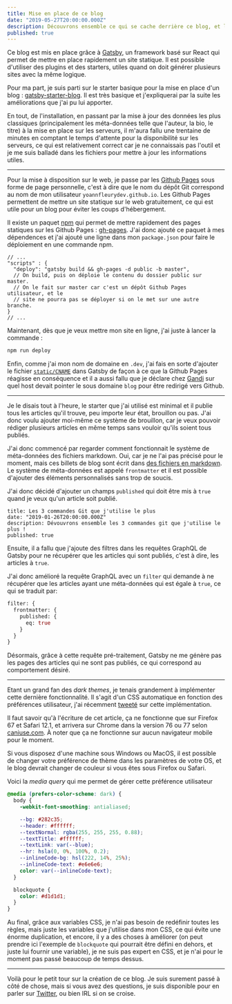 ```yaml
---
title: Mise en place de ce blog
date: "2019-05-27T20:00:00.000Z"
description: Découvrons ensemble ce qui se cache derrière ce blog, et les améliorations que j'ai apporté au projet de base
published: true
---
```


Ce blog est mis en place grâce à [Gatsby], un framework basé sur React qui
permet de mettre en place rapidement un site statique. Il est possible d'utiliser des plugins
et des starters, utiles quand on doit générer plusieurs sites avec la même
logique.

Pour ma part, je suis parti sur le starter basique pour la mise en
place d'un blog : [gatsby-starter-blog](https://www.gatsbyjs.org/starters/gatsbyjs/gatsby-starter-blog/).
Il est très basique et j'expliquerai par la suite les améliorations que j'ai pu lui apporter.

En tout, de l'installation, en passant par la mise à jour des données les plus
classiques (principalement les méta-données telle que l'auteur, la bio, le titre)
à la mise en place sur les serveurs, il m'aura fallu une trentaine de minutes en
comptant le temps d'attente pour la disponibilité sur les serveurs, ce qui est
relativement correct car je ne connaissais pas l'outil et je me suis balladé
dans les fichiers pour mettre à jour les informations utiles.

---

Pour la mise à disposition sur le web, je passe par les [Github Pages] sous
forme de page personnelle, c'est à dire que le nom du dépôt Git correspond
au nom de mon utilisateur `yoannfleurydev.github.io`. Les Github Pages
permettent de mettre un site statique sur le web gratuitement, ce qui est utile
pour un blog pour éviter les coups d'hébergement.

Il existe un paquet [npm] qui permet de mettre rapidement des pages statiques sur
les Github Pages : [gh-pages]. J'ai donc ajouté ce paquet à mes dépendences et
j'ai ajouté une ligne dans mon `package.json` pour faire le déploiement en une
commande npm.

```json{3}
// ...
"scripts" : {
  "deploy": "gatsby build && gh-pages -d public -b master",
  // On build, puis on déploie le contenu du dossier public sur master.
  // On le fait sur master car c'est un dépôt Github Pages utilisateur, et le
  // site ne pourra pas se déployer si on le met sur une autre branche.
}
// ...
```

Maintenant, dès que je veux mettre mon site en ligne, j'ai juste à lancer la
commande :

```bash
npm run deploy
```

Enfin, comme j'ai mon nom de domaine en `.dev`, j'ai fais en sorte d'ajouter le
fichier [`static/CNAME`](https://github.com/yoannfleurydev/yoannfleurydev.github.io/blob/develop/static/CNAME) dans Gatsby de façon à ce que la Github Pages réagisse
en conséquence et il a aussi fallu que je déclare chez [Gandi] sur quel host devait
pointer le sous domaine `blog` pour être redirigé vers Github.

---

Je le disais tout à l'heure, le starter que j'ai utilisé est minimal et il
publie tous les articles qu'il trouve, peu importe leur état, brouillon ou pas.
J'ai donc voulu ajouter moi-même ce système de brouillon, car je veux pouvoir rédiger
plusieurs articles en même temps sans vouloir qu'ils soient tous publiés.

J'ai donc commencé par regarder comment fonctionnait le système de méta-données
des fichiers markdown. Oui, car je ne l'ai pas précisé pour le moment, mais ces
billets de blog sont écrit dans [des fichiers en markdown](https://github.com/yoannfleurydev/yoannfleurydev.github.io/tree/develop/content/blog).
Le système de méta-données est appelé `frontmatter` et il est possible d'ajouter
des éléments personnalisés sans trop de soucis.

J'ai donc décidé d'ajouter un champs `published` qui doit être mis à `true`
quand je veux qu'un article soit publié.

```yaml{4}
title: Les 3 commandes Git que j'utilise le plus
date: "2019-01-26T20:00:00.000Z"
description: Dévouvrons ensemble les 3 commandes git que j'utilise le plus !
published: true
```

Ensuite, il a fallu que j'ajoute des filtres dans les requêtes GraphQL de Gatsby
pour ne récupérer que les articles qui sont publiés, c'est à dire, les articles
à `true`.

J'ai donc amélioré la requête GraphQL avec un `filter` qui demande à ne
récupérer que les articles ayant une méta-données qui est égale à `true`, ce qui
se traduit par:

```graphql
filter: {
  frontmatter: {
    published: {
      eq: true
    }
  }
}
```

Désormais, grâce à cette requête pré-traitement, Gatsby ne me génère pas les
pages des articles qui ne sont pas publiés, ce qui correspond au comportement
désiré.

---

Etant un grand fan des _dark themes_, je tenais grandement à implémenter cette
dernière fonctionnalité. Il s'agit d'un CSS automatique en fonction des
préférences utilisateur, j'ai récemment [tweeté](https://twitter.com/YoannFleuryDev/status/1132689471093260288) sur cette implémentation.

Il faut savoir qu'à l'écriture de cet article, ça ne fonctionne que sur Firefox
67 et Safari 12.1, et arrivera sur Chrome dans la version 76 ou 77 selon
[caniuse.com](https://caniuse.com/#feat=prefers-color-scheme). À noter que ça
ne fonctionne sur aucun navigateur mobile pour le moment.

Si vous disposez d'une machine sous Windows ou MacOS, il est possible de changer
votre préférence de thème dans les paramètres de votre OS, et le blog devrait
changer de couleur si vous êtes sous Firefox ou Safari.

Voici la _media query_ qui me permet de gérer cette préférence utilisateur

```css
@media (prefers-color-scheme: dark) {
  body {
    -webkit-font-smoothing: antialiased;

    --bg: #282c35;
    --header: #ffffff;
    --textNormal: rgba(255, 255, 255, 0.88);
    --textTitle: #ffffff;
    --textLink: var(--blue);
    --hr: hsla(0, 0%, 100%, 0.2);
    --inlineCode-bg: hsl(222, 14%, 25%);
    --inlineCode-text: #e6e6e6;
    color: var(--inlineCode-text);
  }

  blockquote {
    color: #d1d1d1;
  }
}
```

Au final, grâce aux variables CSS, je n'ai pas besoin de redéfinir toutes les
règles, mais juste les variables que j'utilise dans mon CSS, ce qui évite une
énorme duplication, et encore, il y a des choses à améliorer (on peut prendre
ici l'exemple de `blockquote` qui pourrait être défini en dehors, et juste lui
fournir une variable), je ne suis pas expert en CSS, et je n'ai pour le moment
pas passé beaucoup de temps dessus.

---

Voilà pour le petit tour sur la création de ce blog. Je suis surement passé à
côté de chose, mais si vous avez des questions, je suis disponible pour en parler
sur [Twitter](https://twitter.com/yoannfleurydev), ou bien IRL si on se croise.

[gatsby]: https://www.gatsbyjs.org/
[github pages]: https://pages.github.com/
[npm]: https://www.npmjs.com/
[gh-pages]: https://www.npmjs.com/package/gh-pages
[gandi]: https://www.gandi.net
